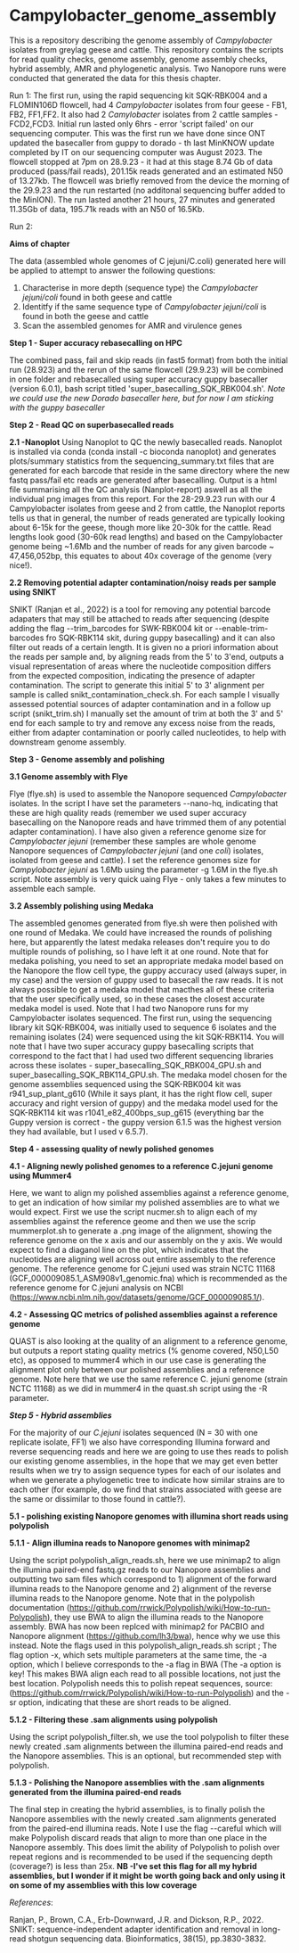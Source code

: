 # Campylobacter_genome_assembly
This is a repository describing the genome assembly of *Campylobacter* isolates from greylag geese and cattle. This repository contains the scripts for read quality checks, genome assembly, genome assembly checks, hybrid assembly, AMR and phylogenetic analysis. Two Nanopore runs were conducted that generated the data for this thesis chapter. 

Run 1: The first run, using the rapid sequencing kit SQK-RBK004 and a FLOMIN106D flowcell, had 4 *Campylobacter* isolates from four geese - FB1, FB2, FF1,FF2. It also had 2 *Camylobacter*  isolates from 2 cattle samples - FCD2,FCD3. Initial run lasted only 6hrs - error 'script failed' on our sequencing computer. This was the first run we have done since ONT updated the basecaller from guppy to dorado - th last MinKNOW update completed by IT on our sequencing computer was August 2023. The flowcell stopped at 7pm on 28.9.23 - it had at this stage 8.74 Gb of data produced (pass/fail reads), 201.15k reads generated and an estimated N50 of 13.27kb. The flowcell was briefly removed from the device the morning of the 29.9.23 and the run restarted (no additonal sequencing buffer added to the MinION). The run lasted another 21 hours, 27 minutes and generated 11.35Gb of data, 195.71k reads with an N50 of 16.5Kb.

Run 2: 

**Aims of chapter**

The data (assembled whole genomes of C jejuni/C.coli) generated here will be applied to attempt to answer the following questions:

1) Characterise in more depth (sequence type) the *Campylobacter jejuni/coli* found in both geese and cattle
2) Identitfy if the same sequence type of *Campylobacter jejuni/coli* is found in both the geese and cattle
3) Scan the assembled genomes for AMR and virulence genes



**Step 1 - Super accuracy rebasecalling on HPC**

The combined pass, fail and skip reads (in fast5 format) from both the initial run (28.923) and the rerun of the same flowcell (29.9.23) will be combined in one folder and rebasecalled using super accuracy guppy basecaller (version 6.0.1), bash script titled 'super_basecalling_SQK_RBK004.sh'. *Note we could use the new Dorado basecaller here, but for now I am sticking with the guppy basecaller*


**Step 2 - Read QC on superbasecalled reads**

**2.1 -Nanoplot**
Using Nanoplot to QC the newly basecalled reads. Nanoplot is installed via conda (conda install -c bioconda nanoplot) and generates plots/summary statistics from the sequencing_summary.txt files that are generated for each barcode that reside in the same directory where the new fastq pass/fail etc reads are generated after basecalling. Output is a html file summarising all the QC analysis (Nanplot-report) aswell as all the individual png images from this report. For the 28-29.9.23 run with our 4 Campylobacter isolates from geese and 2 from cattle, the Nanoplot reports tells us that in general, the number of reads generated are typically looking about 6-15k for the geese, though more like 20-30k for the cattle. Read lengths look good (30-60k read lengths) and based on the Campylobacter genome being ~1.6Mb and the number of reads for any given barcode ~ 47,456,052bp, this equates to about 40x coverage of the genome (very nice!).

**2.2 Removing potential adapter contamination/noisy reads per sample using SNIKT**

SNIKT (Ranjan et al., 2022) is a tool for removing any potential barcode adapaters that may still be attached to reads after sequencing (despite adding the flag --trim_barcodes for SWK-RBK004 kit or --enable-trim-barcodes fro SQK-RBK114 skit, during guppy basecalling) and it can also filter out reads of a certain length. It is given no a priori information about the reads per sample and, by aligning reads from the 5' to 3'end, outputs a visual representation of areas where the nucleotide composition differs from the expected composition, indicating the presence of adapter contamination. The script to generate this initial 5' to 3' alignment per sample is called snikt_contamination_check.sh. For each sample I visually assessed potential sources of adapter contamination and in a follow up script (snikt_trim.sh) I manually set the amount of trim at both the 3' and 5' end for each sample to try and remove any excess noise from the reads, either from adapter contamination or poorly called nucleotides, to help with downstream genome assembly. 




**Step 3 - Genome assembly and polishing**

**3.1 Genome assembly with Flye**

Flye (flye.sh) is used to assemble the Nanopore sequenced *Campylobacter* isolates. In the script I have set the parameters --nano-hq, indicating that these are high quality reads (remember we used super accuracy basecalling on the Nanopore reads and have trimmed them of any potential adapter contamination). I have also given a reference genome size for *Campylobacter jejuni* (remember these samples are whole genome Nanopore sequences of *Campylobacter jejuni* (and one *coli*) isolates, isolated from geese and cattle). I set the reference genomes size for *Campylobacter jejuni* as 1.6Mb using the parameter -g 1.6M in the flye.sh script. Note assembly is very quick uaing Flye - only takes a few minutes to assemble each sample. 

**3.2 Assembly polishing using Medaka**

The assembled genomes generated from flye.sh were then polished with one round of Medaka. We could have increased the rounds of polishing here, but apparently the latest medaka releases don't require you to do multiple rounds of polishing, so I have left it at one round. Note that for medaka polishing, you need to set an appropriate medaka model based on the Nanopore the flow cell type, the guppy accuracy used (always super, in my case) and the version of guppy used to basecall the raw reads. It is not always possible to get a medaka model that macthes all of these criteria that the user specifically used, so in these cases the closest accurate medaka model is used.  Note that I had two Nanopore runs for my Campylobacter isolates sequenced. The first run, using the sequencing library kit SQK-RBK004, was initially used to sequence 6 isolates and the remaining isolates (24) were sequenced using the kit SQK-RBK114. You will note that I have two super accuracy guppy basecalling scripts that correspond to the fact that I had used two different sequencing libraries across these isolates - super_basecalling_SQK_RBK004_GPU.sh and super_basecalling_SQK_RBK114_GPU.sh. The medaka model chosen for the genome assemblies sequenced using the SQK-RBK004 kit was r941_sup_plant_g610 (While it says plant, it has the right flow cell, super accuracy and right version of guppy) and the medaka model used for the SQK-RBK114 kit was r1041_e82_400bps_sup_g615 (everything bar the Guppy version is correct - the guppy version 6.1.5 was the highest version they had available, but I used v 6.5.7). 

**Step 4 - assessing quality of newly polished genomes**

**4.1 - Aligning newly polished genomes to a reference C.jejuni genome using Mummer4**

Here, we want to align my polished assemblies against a reference genome, to get an indication of how similar my polished assemblies are to what we would expect. First we use the script nucmer.sh to align each of my assemblies against the reference geome and then we use the scrip mummerplot.sh to generate a .png image of the alignment, showing the reference genome on the x axis and our assembly on the y axis. We would expect to find a diaganol line on the plot, which indicates that the nucleotides are aligning well across out entire assembly to the reference genome. The reference genome for C.jejuni used was strain NCTC 11168 (GCF_000009085.1_ASM908v1_genomic.fna) which is recommended as the reference genome for C.jejuni analysis on NCBI (https://www.ncbi.nlm.nih.gov/datasets/genome/GCF_000009085.1/).

**4.2 - Assessing QC metrics of polished assemblies against a reference genome**

QUAST is also looking at the quality of an alignment to a reference genome, but outputs a report stating quality metrics (% genome covered, N50,L50 etc), as opposed to mummer4 which in our use case is generating the alignment plot only between our polished assemblies and a reference genome. Note here that we use the same reference C. jejuni genome (strain NCTC 11168) as we did in mummer4 in the quast.sh script using the -R parameter. 



***Step 5 - Hybrid assemblies***

For the majority of our *C.jejuni* isolates sequenced (N = 30 with one replicate isolate, FF1) we also have corresponding Illumina forward and reverse sequencing reads and here we are going to use thes reads to polish our existing genome assemblies, in the hope that we may get even better results when we try to assign sequence types for each of our isolates and when we generate a phylogenetic tree to indicate how similar strains are to each other (for example, do we find that strains associated with geese are the same or dissimilar to those found in cattle?). 


**5.1 - polishing existing Nanopore genomes with illumina short reads using polypolish**

**5.1.1 - Align illumina reads to Nanopore genomes with minimap2**

Using the script polypolish_align_reads.sh, here we use minimap2 to align the illumina paired-end fastq.gz reads to our Nanopore assemblies and outputting two sam files which correspond to 1) alignment of the forward illumina reads to the Nanopore genome and 2) alignment of the reverse illumina reads to the Nanopore genome. Note that in the polypolish documentation (https://github.com/rrwick/Polypolish/wiki/How-to-run-Polypolish), they use BWA to align the illumina reads to the Nanopore assembly. BWA has now been replced with minimap2 for PACBIO and Nanopore alignment (https://github.com/lh3/bwa), hence why we use this instead.  Note the flags used in this polypolish_align_reads.sh script ; The flag option -x, which sets multiple parameters at the same time, the -a option, which I believe corresponds to the -a flag in BWA (The -a option is key! This makes BWA align each read to all possible locations, not just the best location. Polypolish needs this to polish repeat sequences, source:(https://github.com/rrwick/Polypolish/wiki/How-to-run-Polypolish)  and the -sr option, indicating that these are short reads to be aligned. 

**5.1.2 - Filtering these .sam alignments using polypolish**

Using the script polypolish_filter.sh, we use the tool polypolish to filter these newly created .sam alignments between the illumina paired-end reads and the Nanopore assemblies. This is an optional, but recommended step with polypolish. 

**5.1.3 - Polishing the Nanopore assemblies with the .sam alignments generated from the illumina paired-end reads**

The final step in creating the hybrid assemblies, is to finally polish the Nanopore assemblies with the newly created .sam alignments generated from the paired-end illumina reads. Note I use the flag --careful which will make Polypolish discard reads that align to more than one place in the Nanopore assembly. This does limit the ability of Polypolish to polish over repeat regions and is recommended to be used if the sequencing depth (coverage?) is less than 25x. **NB -I've set this flag for all my hybrid assemblies, but I wonder if it might be worth going back and only using it on some of my assemblies with this low coverage**







*References*:

Ranjan, P., Brown, C.A., Erb-Downward, J.R. and Dickson, R.P., 2022. SNIKT: sequence-independent adapter identification and removal in long-read shotgun sequencing data. Bioinformatics, 38(15), pp.3830-3832.
